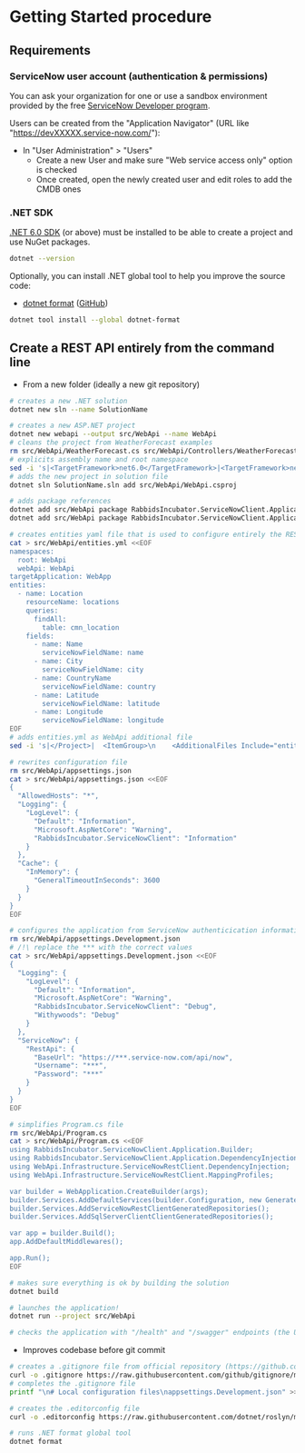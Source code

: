 # Getting Started procedure

## Requirements

### ServiceNow user account (authentication & permissions)

You can ask your organization for one or use a sandbox environment provided by the free
[ServiceNow Developer program](https://developer.servicenow.com/dev.do).

Users can be created from the "Application Navigator" (URL like "https://devXXXXX.service-now.com/"):

* In "User Administration" > "Users"
  * Create a new User and make sure "Web service access only" option is checked
  * Once created, open the newly created user and edit roles to add the CMDB ones

### .NET SDK

[.NET 6.0 SDK](https://dotnet.microsoft.com/download) (or above) must be installed to be able to create
a project and use NuGet packages.

```bash
dotnet --version
```

Optionally, you can install .NET global tool to help you improve the source code:

* [dotnet format](https://docs.microsoft.com/en-us/dotnet/core/tools/dotnet-format) ([GitHub](https://github.com/dotnet/format))

```bash
dotnet tool install --global dotnet-format
```

## Create a REST API entirely from the command line

* From a new folder (ideally a new git repository)

```bash
# creates a new .NET solution
dotnet new sln --name SolutionName

# creates a new ASP.NET project
dotnet new webapi --output src/WebApi --name WebApi
# cleans the project from WeatherForecast examples
rm src/WebApi/WeatherForecast.cs src/WebApi/Controllers/WeatherForecastController.cs
# explicits assembly name and root namespace
sed -i 's|<TargetFramework>net6.0</TargetFramework>|<TargetFramework>net6.0</TargetFramework>\n    <AssemblyName>WebApi</AssemblyName>\n    <RootNamespace>WebApi</RootNamespace>|' src/WebApi/WebApi.csproj
# adds the new project in solution file
dotnet sln SolutionName.sln add src/WebApi/WebApi.csproj

# adds package references
dotnet add src/WebApi package RabbidsIncubator.ServiceNowClient.Application
dotnet add src/WebApi package RabbidsIncubator.ServiceNowClient.Application.Generators

# creates entities yaml file that is used to configure entirely the REST API
cat > src/WebApi/entities.yml <<EOF
namespaces:
  root: WebApi
  webApi: WebApi
targetApplication: WebApp
entities:
  - name: Location
    resourceName: locations
    queries:
      findAll:
        table: cmn_location
    fields:
      - name: Name
        serviceNowFieldName: name
      - name: City
        serviceNowFieldName: city
      - name: CountryName
        serviceNowFieldName: country
      - name: Latitude
        serviceNowFieldName: latitude
      - name: Longitude
        serviceNowFieldName: longitude
EOF
# adds entities.yml as WebApi additional file
sed -i 's|</Project>|  <ItemGroup>\n    <AdditionalFiles Include="entities.yml" />\n  </ItemGroup>\n\n</Project>|' src/WebApi/WebApi.csproj

# rewrites configuration file
rm src/WebApi/appsettings.json
cat > src/WebApi/appsettings.json <<EOF
{
  "AllowedHosts": "*",
  "Logging": {
    "LogLevel": {
      "Default": "Information",
      "Microsoft.AspNetCore": "Warning",
      "RabbidsIncubator.ServiceNowClient": "Information"
    }
  },
  "Cache": {
    "InMemory": {
      "GeneralTimeoutInSeconds": 3600
    }
  }
}
EOF

# configures the application from ServiceNow authenticication information (this file won't be versioned)
rm src/WebApi/appsettings.Development.json
# /!\ replace the *** with the correct values
cat > src/WebApi/appsettings.Development.json <<EOF
{
  "Logging": {
    "LogLevel": {
      "Default": "Information",
      "Microsoft.AspNetCore": "Warning",
      "RabbidsIncubator.ServiceNowClient": "Debug",
      "Withywoods": "Debug"
    }
  },
  "ServiceNow": {
    "RestApi": {
      "BaseUrl": "https://***.service-now.com/api/now",
      "Username": "***",
      "Password": "***"
    }
  }
}
EOF

# simplifies Program.cs file
rm src/WebApi/Program.cs
cat > src/WebApi/Program.cs <<EOF
using RabbidsIncubator.ServiceNowClient.Application.Builder;
using RabbidsIncubator.ServiceNowClient.Application.DependencyInjection;
using WebApi.Infrastructure.ServiceNowRestClient.DependencyInjection;
using WebApi.Infrastructure.ServiceNowRestClient.MappingProfiles;

var builder = WebApplication.CreateBuilder(args);
builder.Services.AddDefaultServices(builder.Configuration, new GeneratedServiceNowRestClientMappingProfile());
builder.Services.AddServiceNowRestClientGeneratedRepositories();
builder.Services.AddSqlServerClientClientGeneratedRepositories();

var app = builder.Build();
app.AddDefaultMiddlewares();

app.Run();
EOF

# makes sure everything is ok by building the solution
dotnet build

# launches the application!
dotnet run --project src/WebApi

# checks the application with "/health" and "/swagger" endpoints (the URL is given in the command output)
```

* Improves codebase before git commit

```bash
# creates a .gitignore file from official repository (https://github.com/github/gitignore)
curl -o .gitignore https://raw.githubusercontent.com/github/gitignore/master/VisualStudio.gitignore
# completes the .gitignore file
printf "\n# Local configuration files\nappsettings.Development.json" >> .gitignore

# creates the .editorconfig file
curl -o .editorconfig https://raw.githubusercontent.com/dotnet/roslyn/main/.editorconfig

# runs .NET format global tool
dotnet format
```
